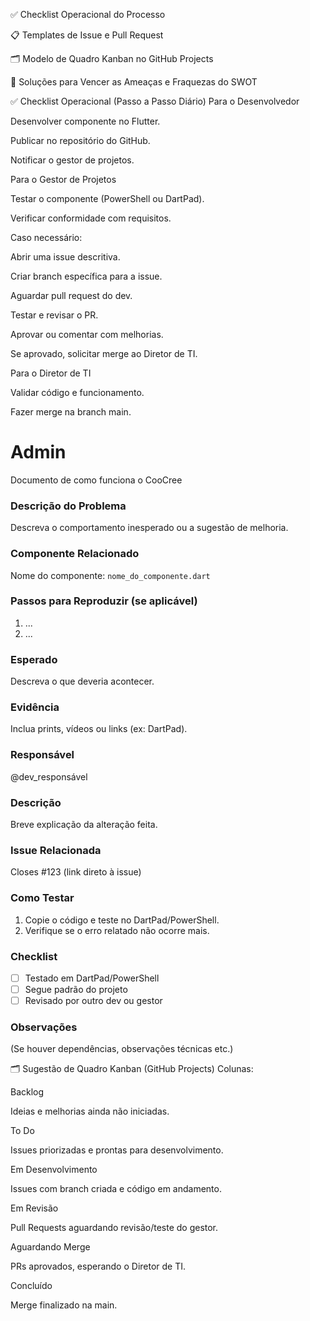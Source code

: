 ✅ Checklist Operacional do Processo

📋 Templates de Issue e Pull Request

🗂️ Modelo de Quadro Kanban no GitHub Projects

🔧 Soluções para Vencer as Ameaças e Fraquezas do SWOT

✅ Checklist Operacional (Passo a Passo Diário)
Para o Desenvolvedor

 Desenvolver componente no Flutter.

 Publicar no repositório do GitHub.

 Notificar o gestor de projetos.

Para o Gestor de Projetos

 Testar o componente (PowerShell ou DartPad).

 Verificar conformidade com requisitos.

 Caso necessário:

 Abrir uma issue descritiva.

 Criar branch específica para a issue.

 Aguardar pull request do dev.

 Testar e revisar o PR.

 Aprovar ou comentar com melhorias.

 Se aprovado, solicitar merge ao Diretor de TI.

Para o Diretor de TI

 Validar código e funcionamento.

 Fazer merge na branch main.

# Admin
Documento de como funciona o CooCree

### Descrição do Problema
Descreva o comportamento inesperado ou a sugestão de melhoria.

### Componente Relacionado
Nome do componente: `nome_do_componente.dart`

### Passos para Reproduzir (se aplicável)
1. ...
2. ...

### Esperado
Descreva o que deveria acontecer.

### Evidência
Inclua prints, vídeos ou links (ex: DartPad).

### Responsável
@dev_responsável

### Descrição
Breve explicação da alteração feita.

### Issue Relacionada
Closes #123 (link direto à issue)

### Como Testar
1. Copie o código e teste no DartPad/PowerShell.
2. Verifique se o erro relatado não ocorre mais.

### Checklist
- [ ] Testado em DartPad/PowerShell
- [ ] Segue padrão do projeto
- [ ] Revisado por outro dev ou gestor

### Observações
(Se houver dependências, observações técnicas etc.)


🗂️ Sugestão de Quadro Kanban (GitHub Projects)
Colunas:

Backlog

Ideias e melhorias ainda não iniciadas.

To Do

Issues priorizadas e prontas para desenvolvimento.

Em Desenvolvimento

Issues com branch criada e código em andamento.

Em Revisão

Pull Requests aguardando revisão/teste do gestor.

Aguardando Merge

PRs aprovados, esperando o Diretor de TI.

Concluído

Merge finalizado na main.
